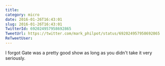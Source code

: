 ```yaml
---
title: 
category: micro
date: 2016-01-26T16:43:01
slug: 2016-01-26T16:43:01
TwitterId: 692024957958692865
TweetUrl: https://twitter.com/mark_philpot/status/692024957958692865
ReTweetUser: 
---
```


I forgot Gate was a pretty good show as long as you didn't take it very seriously.